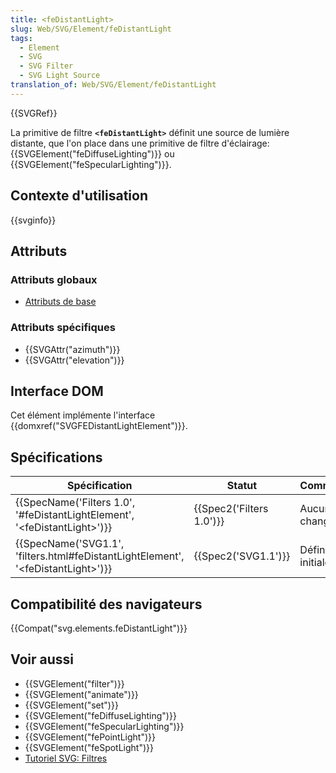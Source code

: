 ```yaml
---
title: <feDistantLight>
slug: Web/SVG/Element/feDistantLight
tags:
  - Element
  - SVG
  - SVG Filter
  - SVG Light Source
translation_of: Web/SVG/Element/feDistantLight
---
```

{{SVGRef}}

La primitive de filtre **`<feDistantLight>`** définit une source de lumière distante, que l'on place dans une primitive de filtre d'éclairage:{{SVGElement("feDiffuseLighting")}} ou {{SVGElement("feSpecularLighting")}}.

## Contexte d'utilisation

{{svginfo}}

## Attributs

### Attributs globaux

- [Attributs de base](/fr/docs/Web/SVG/Attribute#Attributs_de_base)

### Attributs spécifiques

- {{SVGAttr("azimuth")}}
- {{SVGAttr("elevation")}}

## Interface DOM

Cet élément implémente l'interface {{domxref("SVGFEDistantLightElement")}}.

## Spécifications

| Spécification                                                                                                        | Statut                           | Commentaire         |
| -------------------------------------------------------------------------------------------------------------------- | -------------------------------- | ------------------- |
| {{SpecName('Filters 1.0', '#feDistantLightElement', '&lt;feDistantLight&gt;')}}             | {{Spec2('Filters 1.0')}} | Aucun changement    |
| {{SpecName('SVG1.1', 'filters.html#feDistantLightElement', '&lt;feDistantLight&gt;')}} | {{Spec2('SVG1.1')}}         | Définition initiale |

## Compatibilité des navigateurs

{{Compat("svg.elements.feDistantLight")}}

## Voir aussi

- {{SVGElement("filter")}}
- {{SVGElement("animate")}}
- {{SVGElement("set")}}
- {{SVGElement("feDiffuseLighting")}}
- {{SVGElement("feSpecularLighting")}}
- {{SVGElement("fePointLight")}}
- {{SVGElement("feSpotLight")}}
- [Tutoriel SVG: Filtres](/fr/docs/Web/SVG/Tutoriel/filtres)
